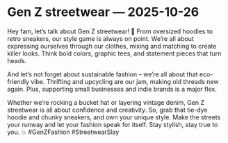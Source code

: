 # Gen Z streetwear — 2025-10-26

Hey fam, let’s talk about Gen Z streetwear! 🚀 From oversized hoodies to retro sneakers, our style game is always on point. We’re all about expressing ourselves through our clothes, mixing and matching to create killer looks. Think bold colors, graphic tees, and statement pieces that turn heads. 

And let’s not forget about sustainable fashion – we’re all about that eco-friendly vibe. Thrifting and upcycling are our jam, making old threads new again. Plus, supporting small businesses and indie brands is a major flex. 

Whether we’re rocking a bucket hat or layering vintage denim, Gen Z streetwear is all about confidence and creativity. So, grab that tie-dye hoodie and chunky sneakers, and own your unique style. Make the streets your runway and let your fashion speak for itself. Stay stylish, stay true to you. 💥 #GenZFashion #StreetwearSlay